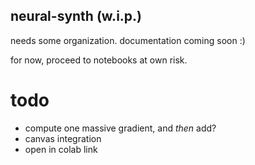 ## neural-synth (w.i.p.)

needs some organization. documentation coming soon :)

for now, proceed to notebooks at own risk.


# todo 

 - compute one massive gradient, and *then* add?
 - canvas integration
 - open in colab link